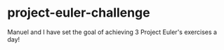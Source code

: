 # project-euler-challenge
Manuel and I have set the goal of achieving 3 Project Euler's exercises a day!
